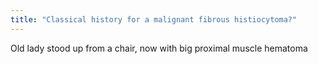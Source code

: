 ```yaml
---
title: "Classical history for a malignant fibrous histiocytoma?"
---
```

Old lady stood up from a chair, now with big proximal muscle hematoma

